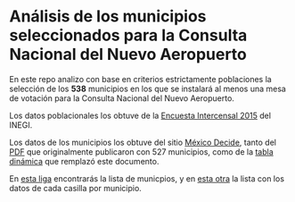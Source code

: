 # Análisis de los municipios seleccionados para la Consulta Nacional del Nuevo Aeropuerto

En este repo analizo con base en criterios estrictamente poblaciones la selección de los **538** municipios en los que se instalará al menos una mesa de votación para la Consulta Nacional del Nuevo Aeropuerto.

Los datos poblacionales los obtuve de la [Encuesta Intercensal 2015](http://www.beta.inegi.org.mx/proyectos/enchogares/especiales/intercensal/) del INEGI.

Los datos de los municipios los obtuve del sitio [México Decide](http://mexicodecide.com.mx/), tanto del [PDF](https://github.com/segasi/analisis_mpos_consulta_naicm/blob/master/01_datos/mpos_consulta_nacim.pdf) que originalmente publicaron con 527 municipios, como de la [tabla dinámica](http://mexicodecide.com.mx/urnas-de-consulta/) que remplazó este documento. 

En [esta liga](https://github.com/segasi/analisis_mpos_consulta_naicm/blob/master/01_datos/casillas_consulta_nacim.xlsx) encontrarás la lista de municpios, y en [esta otra](https://github.com/segasi/analisis_mpos_consulta_naicm/blob/master/01_datos/mpos_consulta_nacim.xlsx) la lista con los datos de cada casilla por municipio.
